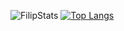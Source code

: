 <img src="https://github-readme-stats.vercel.app/api?username=FilipGomilanovic&show_icons=true&theme=gotham" alt="FilipStats"/>  [![Top Langs](https://github-readme-stats.vercel.app/api/top-langs/?username=FilipGomilanovic&layout=compact&theme=gotham)](https://github.com/FilipGomilanovic/github-readme-stats)


  

